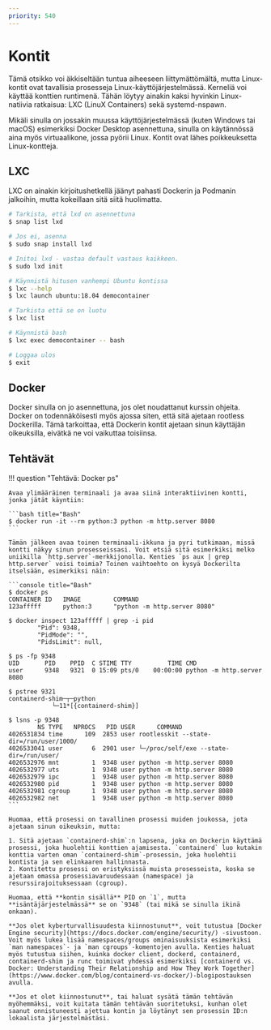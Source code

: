 ```yaml
---
priority: 540
---
```


# Kontit

Tämä otsikko voi äkkiseltään tuntua aiheeseen liittymättömältä, mutta Linux-kontit ovat tavallisia prosesseja Linux-käyttöjärjestelmässä. Kerneliä voi käyttää konttien runtimenä. Tähän löytyy ainakin kaksi hyvinkin Linux-natiivia ratkaisua: LXC (LinuX Containers) sekä systemd-nspawn.

Mikäli sinulla on jossakin muussa käyttöjärjestelmässä (kuten Windows tai macOS) esimerkiksi Docker Desktop asennettuna, sinulla on käytännössä aina myös virtuaalikone, jossa pyörii Linux. Kontit ovat lähes poikkeuksetta Linux-kontteja.

## LXC

LXC on ainakin kirjoitushetkellä jäänyt pahasti Dockerin ja Podmanin jalkoihin, mutta kokeillaan sitä siitä huolimatta.

```bash title="Bash"
# Tarkista, että lxd on asennettuna
$ snap list lxd

# Jos ei, asenna
$ sudo snap install lxd

# Initoi lxd - vastaa default vastaus kaikkeen.
$ sudo lxd init

# Käynnistä hitusen vanhempi Ubuntu kontissa
$ lxc --help
$ lxc launch ubuntu:18.04 democontainer

# Tarkista että se on luotu
$ lxc list

# Käynnistä bash
$ lxc exec democontainer -- bash

# Loggaa ulos
$ exit
```

## Docker

Docker sinulla on jo asennettuna, jos olet noudattanut kurssin ohjeita. Docker on todennäköisesti myös ajossa siten, että sitä ajetaan rootless Dockerilla. Tämä tarkoittaa, että Dockerin kontit ajetaan sinun käyttäjän oikeuksilla, eivätkä ne voi vaikuttaa toisiinsa. 

## Tehtävät

!!! question "Tehtävä: Docker ps"

    Avaa ylimääräinen terminaali ja avaa siinä interaktiivinen kontti, jonka jätät käyntiin:

    ```bash title="Bash"
    $ docker run -it --rm python:3 python -m http.server 8080
    ```

    Tämän jälkeen avaa toinen terminaali-ikkuna ja pyri tutkimaan, missä kontti näkyy sinun prosesseissasi. Voit etsiä sitä esimerkiksi melko uniikilla `http.server`-merkkijonolla. Kenties `ps aux | grep http.server` voisi toimia? Toinen vaihtoehto on kysyä Dockerilta itselsään, esimerkiksi näin:

    ```console title="Bash"
    $ docker ps
    CONTAINER ID   IMAGE         COMMAND
    123afffff      python:3      "python -m http.server 8080"

    $ docker inspect 123afffff | grep -i pid
            "Pid": 9348,
            "PidMode": "",
            "PidsLimit": null,
    
    $ ps -fp 9348
    UID       PID    PPID  C STIME TTY          TIME CMD
    user      9348   9321  0 15:09 pts/0    00:00:00 python -m http.server 8080

    $ pstree 9321
    containerd-shim─┬─python
                └─11*[{containerd-shim}]

    $ lsns -p 9348
            NS TYPE   NPROCS   PID USER      COMMAND
    4026531834 time      109  2853 user rootlesskit --state-dir=/run/user/1000/
    4026533041 user        6  2901 user └─/proc/self/exe --state-dir=/run/user/
    4026532976 mnt         1  9348 user python -m http.server 8080
    4026532977 uts         1  9348 user python -m http.server 8080
    4026532979 ipc         1  9348 user python -m http.server 8080
    4026532980 pid         1  9348 user python -m http.server 8080
    4026532981 cgroup      1  9348 user python -m http.server 8080
    4026532982 net         1  9348 user python -m http.server 8080
    ```

    Huomaa, että prosessi on tavallinen prosessi muiden joukossa, jota ajetaan sinun oikeuksin, mutta:

    1. Sitä ajetaan `containerd-shim`:n lapsena, joka on Dockerin käyttämä prosessi, joka huolehtii konttien ajamisesta. `containerd` luo kutakin konttia varten oman `containerd-shim`-prosessin, joka huolehtii kontista ja sen elinkaaren hallinnasta.
    2. Kontitettu prosessi on eristyksissä muista prosesseista, koska se ajetaan omassa prosessiavaruudessaan (namespace) ja resurssirajoituksessaan (cgroup).
    
    Huomaa, että **kontin sisällä** PID on `1`, mutta **isäntäjärjestelmässä** se on `9348` (tai mikä se sinulla ikinä onkaan).

    **Jos olet kyberturvallisuudesta kiinnostunut**, voit tutustua [Docker Engine security](https://docs.docker.com/engine/security/) -sivustoon. Voit myös lukea lisää namespaces/groups ominaisuuksista esimerkiksi `man namespaces`- ja `man cgroups`-komentojen avulla. Kenties haluat myös tutustua siihen, kuinka docker client, dockerd, containerd, containerd-shim ja runc toimivat yhdessä esimerkiksi [containerd vs. Docker: Understanding Their Relationship and How They Work Together](https://www.docker.com/blog/containerd-vs-docker/)-blogipostauksen avulla.
    
    **Jos et olet kiinnostunut**, tai haluat sysätä tämän tehtävän myöhemmäksi, voit kuitata tämän tehtävän suoritetuksi, kunhan olet saanut onnistuneesti ajettua kontin ja löytänyt sen prosessin ID:n lokaalista järjestelmästäsi.


